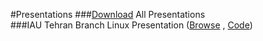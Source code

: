 #Presentations
###[Download](https://github.com/nimaebrazi/presentations/archive/master.zip) All Presentations  
###IAU Tehran Branch Linux Presentation ([Browse](http://nimaebrazi.github.io/presentations/IAU-South-Tehran-Branch/) , [Code](https://github.com/nimaebrazi/presentations/tree/master/IAU-South-Tehran-Branch))
